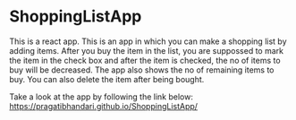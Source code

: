 # ShoppingListApp

This is a react app.
This is an app in which you can make a shopping list by adding items. After you buy the item in the list,
you are suppossed to mark the item in the check box and after the item is checked, the no of items to buy will be decreased. 
The app also shows the no of remaining items to buy. You can also delete the item after being bought.

Take a look at the app by following the link below:
https://pragatibhandari.github.io/ShoppingListApp/
